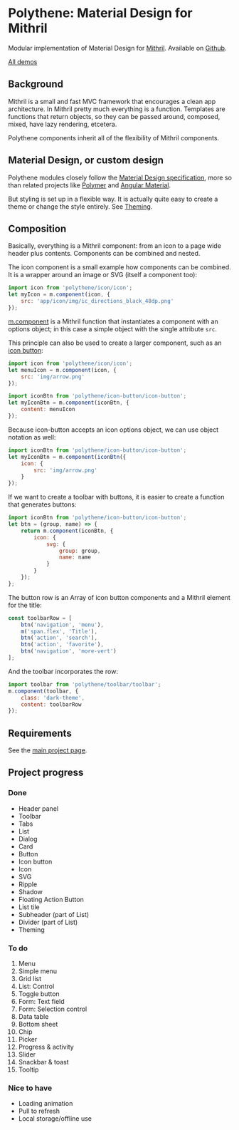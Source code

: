 # Polythene: Material Design for Mithril

Modular implementation of Material Design for [Mithril](http://lhorie.github.io/mithril). Available on [Github](https://github.com/ArthurClemens/Polythene).

<a class="btn-demo" href="http://arthurclemens.github.io/Polythene-examples/index.html">All demos</a>


## Background

Mithril is a small and fast MVC framework that encourages a clean app architecture. In Mithril pretty much everything is a function. Templates are functions that return objects, so they can be passed around, composed, mixed, have lazy rendering, etcetera.

Polythene components inherit all of the flexibility of Mithril components.



## Material Design, or custom design

Polythene modules closely follow the [Material Design specification](http://www.google.com/design/spec/material-design/introduction.html), more so than related projects like [Polymer](http://polymer-project.org) and [Angular Material](https://material.angularjs.org/).

But styling is set up in a flexible way. It is actually quite easy to create a theme or change the style entirely. See [Theming](#theme).



## Composition

Basically, everything is a Mithril component: from an icon to a page wide header plus contents. Components can be combined and nested.

The icon component is a small example how components can be combined. It is a wrapper around an image or SVG (itself a component too):

~~~javascript
import icon from 'polythene/icon/icon';
let myIcon = m.component(icon, {
	src: 'app/icon/img/ic_directions_black_48dp.png'
});
~~~

[m.component](https://github.com/lhorie/mithril.js/blob/components/docs/mithril.component.md) is a Mithril function that instantiates a component with an options object; in this case a simple object with the single attribute `src`.

This principle can also be used to create a larger component, such as an [icon button](#icon-button):

~~~javascript
import icon from 'polythene/icon/icon';
let menuIcon = m.component(icon, {
    src: 'img/arrow.png'
});

import iconBtn from 'polythene/icon-button/icon-button';
let myIconBtn = m.component(iconBtn, {
	content: menuIcon
});
~~~

Because icon-button accepts an icon options object, we can use object notation as well:

~~~javascript
import iconBtn from 'polythene/icon-button/icon-button';
let myIconBtn = m.component(iconBtn({
	icon: {
	    src: 'img/arrow.png'
	}
});
~~~

If we want to create a toolbar with buttons, it is easier to create a function that generates buttons:

~~~javascript
import iconBtn from 'polythene/icon-button/icon-button';
let btn = (group, name) => {
    return m.component(iconBtn, {
        icon: {
            svg: {
                group: group,
                name: name
            }
        }
    });
};
~~~

The button row is an Array of icon button components and a Mithril element for the title:

~~~javascript
const toolbarRow = [
    btn('navigation', 'menu'),
    m('span.flex', 'Title'),
    btn('action', 'search'),
    btn('action', 'favorite'),
    btn('navigation', 'more-vert')
];
~~~

And the toolbar incorporates the row:

~~~javascript
import toolbar from 'polythene/toolbar/toolbar';
m.component(toolbar, {
    class: 'dark-theme',
    content: toolbarRow
});
~~~

## Requirements

See the [main project page](https://github.com/ArthurClemens/Polythene).


## Project progress

### Done

* Header panel
* Toolbar
* Tabs
* List
* Dialog
* Card
* Button
* Icon button
* Icon
* SVG
* Ripple
* Shadow
* Floating Action Button
* List tile
* Subheader (part of List)
* Divider (part of List)
* Theming

### To do

1. Menu
1. Simple menu
1. Grid list
1. List: Control
1. Toggle button
1. Form: Text field
1. Form: Selection control
1. Data table
1. Bottom sheet
1. Chip
1. Picker
1. Progress & activity
1. Slider
1. Snackbar & toast
1. Tooltip

### Nice to have

* Loading animation
* Pull to refresh
* Local storage/offline use
